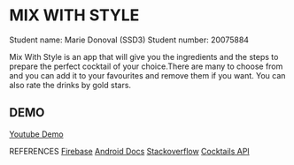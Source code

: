 # MIX WITH STYLE
Student name: Marie Donoval (SSD3)
Student number: 20075884

Mix With Style is an app that will give you the
ingredients and the steps to prepare the perfect cocktail
of your choice.There are many to choose from and you can
add it to your favourites and remove them if you want.
You can also rate the drinks by gold stars.

## DEMO
[Youtube Demo](https://youtu.be/9cAR3IYOUOc)

REFERENCES
[Firebase](https://console.firebase.google.com/u/0/project/mixwithstyle-ea35d/database/mixwithstyle-ea35d/data)
[Android Docs](https://developer.android.com/docs)
[Stackoverflow](https://stackoverflow.com/)
[Cocktails API](https://www.thecocktaildb.com/api.php)
